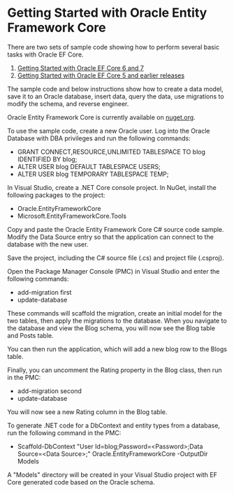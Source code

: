 # Getting Started with Oracle Entity Framework Core

There are two sets of sample code showing how to perform several basic tasks with Oracle EF Core. 
1. [Getting Started with Oracle EF Core 6 and 7](https://github.com/oracle/dotnet-db-samples/blob/master/samples/ef-core/get-started/create-model-save-query-scaffold-efc6.cs)
2. [Getting Started with Oracle EF Core 5 and earlier releases](https://github.com/oracle/dotnet-db-samples/blob/master/samples/ef-core/get-started/create-model-save-query-scaffold.cs)

The sample code and below instructions show how to create a data model, save it to an Oracle database, insert data, query the data, use migrations to modify the schema, and reverse engineer.

Oracle Entity Framework Core is currently available on [nuget.org](https://www.nuget.org/packages/Oracle.EntityFrameworkCore/).

To use the sample code, create a new Oracle user. Log into the Oracle Database with DBA privileges and run the following commands:

* GRANT CONNECT,RESOURCE,UNLIMITED TABLESPACE TO blog IDENTIFIED BY blog;
* ALTER USER blog DEFAULT TABLESPACE USERS;
* ALTER USER blog TEMPORARY TABLESPACE TEMP;

In Visual Studio, create a .NET Core console project. In NuGet, install the following packages to the project:
* Oracle.EntityFrameworkCore
* Microsoft.EntityFrameworkCore.Tools

Copy and paste the Oracle Entity Framework Core C# source code sample.
Modify the Data Source entry so that the application can connect to the database with the new user.

Save the project, including the C# source file (.cs) and project file (.csproj).

Open the Package Manager Console (PMC) in Visual Studio and enter the following commands:
* add-migration first
* update-database

These commands will scaffold the migration, create an initial model for the two tables, then apply the migrations to the database.
When you navigate to the database and view the Blog schema, you will now see the Blog table and Posts table.

You can then run the application, which will add a new blog row to the Blogs table.

Finally, you can uncomment the Rating property in the Blog class, then run in the PMC:
* add-migration second
* update-database

You will now see a new Rating column in the Blog table.

To generate .NET code for a DbContext and entity types from a database, run the following command in the PMC:

* Scaffold-DbContext "User Id=blog;Password=\<Password>;Data Source=\<Data Source>;" Oracle.EntityFrameworkCore -OutputDir Models

A "Models" directory will be created in your Visual Studio project with EF Core generated code based on the Oracle schema.
